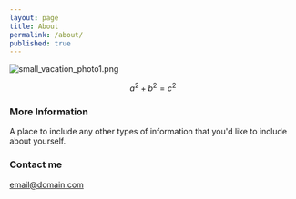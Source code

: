 ```yaml
---
layout: page
title: About
permalink: /about/
published: true
---
```



![small_vacation_photo1.png]({{site.baseurl}}/images/small_vacation_photo1.png)

$$a^2 + b^2 = c^2$$

### More Information

A place to include any other types of information that you'd like to include about yourself.

### Contact me


[email@domain.com](mailto:email@domain.com)
